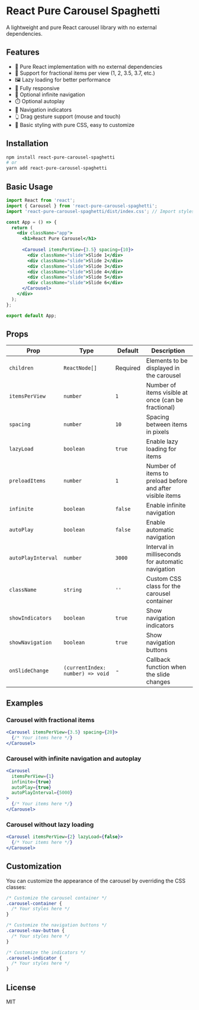 # React Pure Carousel Spaghetti

A lightweight and pure React carousel library with no external dependencies.

## Features

- 🚀 Pure React implementation with no external dependencies
- 🔄 Support for fractional items per view (1, 2, 3.5, 3.7, etc.)
- 🖼️ Lazy loading for better performance
- 📱 Fully responsive
- 🔄 Optional infinite navigation
- ⏱️ Optional autoplay
- 🎯 Navigation indicators
- 👆 Drag gesture support (mouse and touch)
- 🎨 Basic styling with pure CSS, easy to customize

## Installation

```bash
npm install react-pure-carousel-spaghetti
# or
yarn add react-pure-carousel-spaghetti
```

## Basic Usage

```jsx
import React from 'react';
import { Carousel } from 'react-pure-carousel-spaghetti';
import 'react-pure-carousel-spaghetti/dist/index.css'; // Import styles

const App = () => {
  return (
    <div className="app">
      <h1>React Pure Carousel</h1>
      
      <Carousel itemsPerView={3.5} spacing={10}>
        <div className="slide">Slide 1</div>
        <div className="slide">Slide 2</div>
        <div className="slide">Slide 3</div>
        <div className="slide">Slide 4</div>
        <div className="slide">Slide 5</div>
        <div className="slide">Slide 6</div>
      </Carousel>
    </div>
  );
};

export default App;
```

## Props

| Prop | Type | Default | Description |
|------|------|--------|-----------|
| `children` | `ReactNode[]` | Required | Elements to be displayed in the carousel |
| `itemsPerView` | `number` | `1` | Number of items visible at once (can be fractional) |
| `spacing` | `number` | `10` | Spacing between items in pixels |
| `lazyLoad` | `boolean` | `true` | Enable lazy loading for items |
| `preloadItems` | `number` | `1` | Number of items to preload before and after visible items |
| `infinite` | `boolean` | `false` | Enable infinite navigation |
| `autoPlay` | `boolean` | `false` | Enable automatic navigation |
| `autoPlayInterval` | `number` | `3000` | Interval in milliseconds for automatic navigation |
| `className` | `string` | `''` | Custom CSS class for the carousel container |
| `showIndicators` | `boolean` | `true` | Show navigation indicators |
| `showNavigation` | `boolean` | `true` | Show navigation buttons |
| `onSlideChange` | `(currentIndex: number) => void` | - | Callback function when the slide changes |

## Examples

### Carousel with fractional items

```jsx
<Carousel itemsPerView={3.5} spacing={20}>
  {/* Your items here */}
</Carousel>
```

### Carousel with infinite navigation and autoplay

```jsx
<Carousel 
  itemsPerView={1} 
  infinite={true} 
  autoPlay={true} 
  autoPlayInterval={5000}
>
  {/* Your items here */}
</Carousel>
```

### Carousel without lazy loading

```jsx
<Carousel itemsPerView={2} lazyLoad={false}>
  {/* Your items here */}
</Carousel>
```

## Customization

You can customize the appearance of the carousel by overriding the CSS classes:

```css
/* Customize the carousel container */
.carousel-container {
  /* Your styles here */
}

/* Customize the navigation buttons */
.carousel-nav-button {
  /* Your styles here */
}

/* Customize the indicators */
.carousel-indicator {
  /* Your styles here */
}
```

## License

MIT 